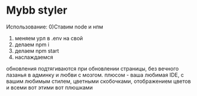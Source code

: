 # Mybb styler

Использование:
0)Ставим node и нпм
1) меняем урл в .env на свой
2) делаем npm i
3) делаем npm start
4) наслаждаемся

обновления подтягиваются при обновлении страницы, без вечного лазанья в админку и любви с мозгом. плюсом - ваша любимая IDE,
с вашим любимым стилем, цветными скобочками, отображением цветов и всеми вот этими вот плюшками
